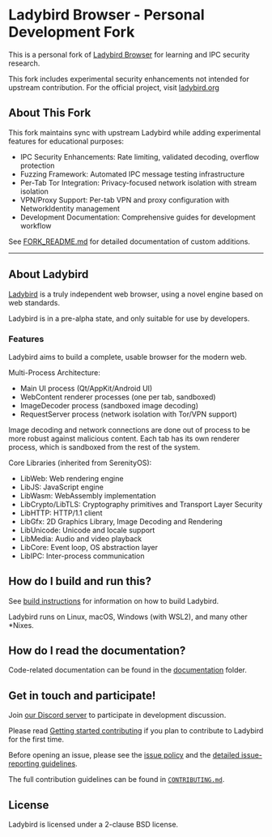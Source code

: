 # Ladybird Browser - Personal Development Fork

This is a personal fork of [Ladybird Browser](https://github.com/LadybirdBrowser/ladybird) for learning and IPC security research.

This fork includes experimental security enhancements not intended for upstream contribution. For the official project, visit [ladybird.org](https://ladybird.org)

## About This Fork

This fork maintains sync with upstream Ladybird while adding experimental features for educational purposes:

- IPC Security Enhancements: Rate limiting, validated decoding, overflow protection
- Fuzzing Framework: Automated IPC message testing infrastructure
- Per-Tab Tor Integration: Privacy-focused network isolation with stream isolation
- VPN/Proxy Support: Per-tab VPN and proxy configuration with NetworkIdentity management
- Development Documentation: Comprehensive guides for development workflow

See [FORK_README.md](FORK_README.md) for detailed documentation of custom additions.

---

## About Ladybird

[Ladybird](https://ladybird.org) is a truly independent web browser, using a novel engine based on web standards.

Ladybird is in a pre-alpha state, and only suitable for use by developers.

### Features

Ladybird aims to build a complete, usable browser for the modern web.

Multi-Process Architecture:
- Main UI process (Qt/AppKit/Android UI)
- WebContent renderer processes (one per tab, sandboxed)
- ImageDecoder process (sandboxed image decoding)
- RequestServer process (network isolation with Tor/VPN support)

Image decoding and network connections are done out of process to be more robust against malicious content.
Each tab has its own renderer process, which is sandboxed from the rest of the system.

Core Libraries (inherited from SerenityOS):
- LibWeb: Web rendering engine
- LibJS: JavaScript engine
- LibWasm: WebAssembly implementation
- LibCrypto/LibTLS: Cryptography primitives and Transport Layer Security
- LibHTTP: HTTP/1.1 client
- LibGfx: 2D Graphics Library, Image Decoding and Rendering
- LibUnicode: Unicode and locale support
- LibMedia: Audio and video playback
- LibCore: Event loop, OS abstraction layer
- LibIPC: Inter-process communication

## How do I build and run this?

See [build instructions](Documentation/BuildInstructionsLadybird.md) for information on how to build Ladybird.

Ladybird runs on Linux, macOS, Windows (with WSL2), and many other \*Nixes.

## How do I read the documentation?

Code-related documentation can be found in the [documentation](Documentation/) folder.

## Get in touch and participate!

Join [our Discord server](https://discord.gg/nvfjVJ4Svh) to participate in development discussion.

Please read [Getting started contributing](Documentation/GettingStartedContributing.md) if you plan to contribute to Ladybird for the first time.

Before opening an issue, please see the [issue policy](CONTRIBUTING.md#issue-policy) and the [detailed issue-reporting guidelines](ISSUES.md).

The full contribution guidelines can be found in [`CONTRIBUTING.md`](CONTRIBUTING.md).

## License

Ladybird is licensed under a 2-clause BSD license.
